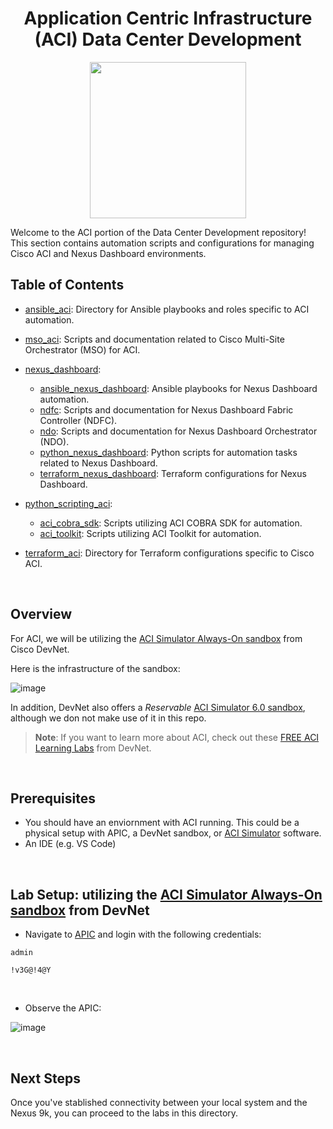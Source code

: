 <h1 align="center">Application Centric Infrastructure (ACI) Data Center Development</h1>
<p align="center">
<img src="https://github.com/user-attachments/assets/c40205eb-4ec5-4491-bdb6-7cfc495451af" width="250">
</p>


Welcome to the ACI portion of the Data Center Development repository! This section contains automation scripts and configurations for managing Cisco ACI and Nexus Dashboard environments.


## Table of Contents

- [ansible_aci](./ansible_aci/): Directory for Ansible playbooks and roles specific to ACI automation.
  
- [mso_aci](./mso_aci/): Scripts and documentation related to Cisco Multi-Site Orchestrator (MSO) for ACI.
  
- [nexus_dashboard](./nexus_dashboard/):
  - [ansible_nexus_dashboard](./nexus_dashboard/ansible_nexus_dashboard/): Ansible playbooks for Nexus Dashboard automation.
  - [ndfc](./nexus_dashboard/ndfc/): Scripts and documentation for Nexus Dashboard Fabric Controller (NDFC).
  - [ndo](./nexus_dashboard/ndo/): Scripts and documentation for Nexus Dashboard Orchestrator (NDO).
  - [python_nexus_dashboard](./nexus_dashboard/python_nexus_dashboard/): Python scripts for automation tasks related to Nexus Dashboard.
  - [terraform_nexus_dashboard](./nexus_dashboard/terraform_nexus_dashboard/): Terraform configurations for Nexus Dashboard.

- [python_scripting_aci](./python_scripting_aci/):
  - [aci_cobra_sdk](./python_scripting_aci/aci_cobra_sdk/): Scripts utilizing ACI COBRA SDK for automation.
  - [aci_toolkit](./python_scripting_aci/aci_toolkit/): Scripts utilizing ACI Toolkit for automation.

- [terraform_aci](./terraform_aci/): Directory for Terraform configurations specific to Cisco ACI.


<br>

## Overview 

For ACI, we will be utilizing the [ACI Simulator Always-On sandbox](https://devnetsandbox.cisco.com/DevNet/catalog/Open-NX-OS-Programmability_open-nx-os) from Cisco DevNet. 

Here is the infrastructure of the sandbox:

![image](https://github.com/user-attachments/assets/ec42f2eb-93ab-4b30-9fa2-0173e5802605)



In addition, DevNet also offers a *Reservable* [ACI Simulator 6.0 sandbox](https://devnetsandbox.cisco.com/DevNet/catalog/aci-simulator-sandbox_aci-simulator), although we don not make use of it in this repo.

> **Note**: If you want to learn more about ACI, check out these [FREE ACI Learning Labs](https://developer.cisco.com/learning/search/?categories=Data%20Center&contentType=track,module,lab&page=1&products=ACI) from DevNet.


<br>

## Prerequisites

- You should have an enviornment with ACI running. This could be a physical setup with APIC, a DevNet sandbox, or [ACI Simulator](https://www.cisco.com/c/en/us/products/cloud-systems-management/application-centric-infrastructure-simulator/index.html) software.
- An IDE (e.g. VS Code)

<br>

## Lab Setup: utilizing the [ACI Simulator Always-On sandbox](https://devnetsandbox.cisco.com/DevNet/catalog/ACI-Simulator-Always-On_aci-simulator-always-on) from DevNet

- Navigate to [APIC](https://devnetsandbox.cisco.com/DevNet/catalog/ACI-Simulator-Always-On_aci-simulator-always-on) and login with the following credentials:

```
admin
```
```
!v3G@!4@Y
```

<br>

- Observe the APIC:

![image](https://github.com/user-attachments/assets/e49b658e-5dc3-4817-a8a1-48bc372622be)




<br>

## Next Steps

Once you've stablished connectivity between your local system and the Nexus 9k, you can proceed to the labs in this directory.

